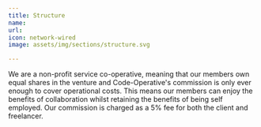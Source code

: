 ```yaml
---
title: Structure
name: 
url: 
icon: network-wired
image: assets/img/sections/structure.svg

---
```

We are a non-profit service co-operative, meaning that our members own equal shares in the venture and Code-Operative's commission is only ever enough to cover operational costs. This means our members can enjoy the benefits of collaboration whilst retaining the benefits of being self employed. Our commission is charged as a 5% fee for both the client and freelancer.

